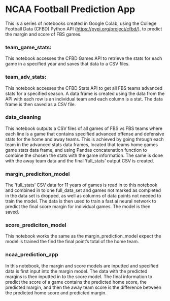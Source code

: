# NCAA Football Prediction App

This is a series of notebooks created in Google Colab, using the College Football Data (CFBD) Python API (https://pypi.org/project/cfbd/), to predict the margin and score of FBS games. 

### team_game_stats:
This notebook accesses the CFBD Games API to retrieve the stats for each game in a specified year and saves that data to a CSV files.

### team_adv_stats:
This notebook accesses the CFBD Stats API to get all FBS teams advanced stats for a specified season. A data frame is created using the data from the API with each row is an individual team and each column is a stat. The data frame is then saved as a CSV file. 

### data_cleaning
This notebook outputs a CSV files of all games of FBS vs FBS teams where each line is a game that contains specified advanced offense and defensive stats for the home and away teams. This is achieved by going through each team in the advanced stats data frames, located that teams home games game stats data frame, and using Pandas concatenation function to combine the chosen the stats with the game information. The same is done with the away team data and the final ‘full_stats’ output CSV is created. 

### margin_prediciton_model
The ‘full_stats’ CSV data for 11 years of games is read in to this notebook and combined in to one full_data_set and games not marked as completed in the data set is dropped, as well as columns of data points not needed to train the model. The data is then used to train a fast.ai neural network to predict the final score margin for individual games. The model is then saved.  

### score_prediciton_model
This notebook works the same as the margin_prediction_model expect the model is trained the find the final point’s total of the home team.

### ncaa_prediction_app
In this notebook, the margin and score models are inputted and specified data is first input into the margin model. The data with the predicted margins is then inputted in to the score model. The final information to predict the score of a game contains the predicted home score, the predicted margin, and then the away team score is the difference between the predicted home score and predicted margin. 
